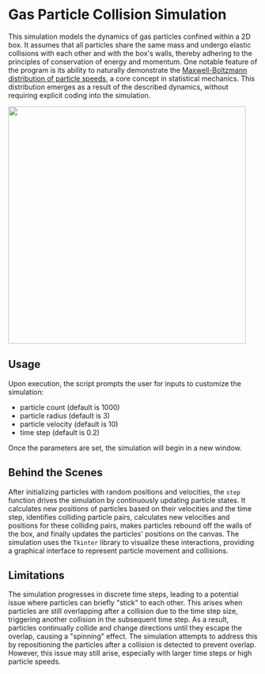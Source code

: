 # Gas Particle Collision Simulation

This simulation models the dynamics of gas particles confined within a 2D box. It assumes that all particles share the same mass and undergo elastic collisions with each other and with the box's walls, thereby adhering to the principles of conservation of energy and momentum. One notable feature of the program is its ability to naturally demonstrate the [Maxwell-Boltzmann distribution of particle speeds](https://en.wikipedia.org/wiki/Maxwell%E2%80%93Boltzmann_distribution), a core concept in statistical mechanics. This distribution emerges as a result of the described dynamics, without requiring explicit coding into the simulation.

<img src="./demo.gif" width="480" height="480" />

## Usage

Upon execution, the script prompts the user for inputs to customize the simulation:
  - particle count (default is 1000)
  - particle radius (default is 3)
  - particle velocity (default is 10)
  - time step (default is 0.2)

Once the parameters are set, the simulation will begin in a new window.

## Behind the Scenes

After initializing particles with random positions and velocities, the `step` function drives the simulation by continuously updating particle states. It calculates new positions of particles based on their velocities and the time step, identifies colliding particle pairs, calculates new velocities and positions for these colliding pairs, makes particles rebound off the walls of the box, and finally updates the particles' positions on the canvas. The simulation uses the `Tkinter` library to visualize these interactions, providing a graphical interface to represent particle movement and collisions.

## Limitations

The simulation progresses in discrete time steps, leading to a potential issue where particles can briefly "stick" to each other. This arises when particles are still overlapping after a collision due to the time step size, triggering another collision in the subsequent time step. As a result, particles continually collide and change directions until they escape the overlap, causing a "spinning" effect. The simulation attempts to address this by repositioning the particles after a collision is detected to prevent overlap. However, this issue may still arise, especially with larger time steps or high particle speeds.
